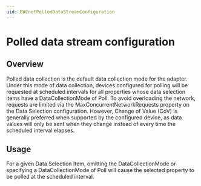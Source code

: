 ```yaml
---
uid: BACnetPolledDataStreamConfiguration
---
```


# Polled data stream configuration

## Overview

Polled data collection is the default data collection mode for the adapter. Under this mode of data collection, devices configured for polling will be requested at scheduled intervals for all properties whose data selection items have a DataCollectionMode of Poll. To avoid overloading the network, requests are limited via the MaxConcurrentNetworkRequests property on the Data Selection configuration. However, Change of Value (CoV) is generally preferred when supported by the configured device, as data values will only be sent when they change instead of every time the scheduled interval elapses.

## Usage
For a given Data Selection Item, omitting the DataCollectionMode or specifying a DataCollectionMode of Poll will cause the selected property to be polled at the scheduled interval. 
